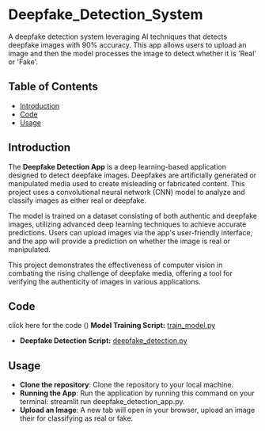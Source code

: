 # Deepfake_Detection_System
A deepfake detection system leveraging AI techniques that detects deepfake images with 90% accuracy. This app allows users to upload an image and then the model processes the image to detect whether it is 'Real' or 'Fake'.
## Table of Contents
- [Introduction](#introduction)
- [Code](#code)
- [Usage](#usage)
## Introduction

The **Deepfake Detection App** is a deep learning-based application designed to detect deepfake images. Deepfakes are artificially generated or manipulated media used to create misleading or fabricated content. This project uses a convolutional neural network (CNN) model to analyze and classify images as either real or deepfake.

The model is trained on a dataset consisting of both authentic and deepfake images, utilizing advanced deep learning techniques to achieve accurate predictions. Users can upload images via the app's user-friendly interface, and the app will provide a prediction on whether the image is real or manipulated.

This project demonstrates the effectiveness of computer vision in combating the rising challenge of deepfake media, offering a tool for verifying the authenticity of images in various applications.
## Code
click here for the code ()
**Model Training Script:** [train_model.py](https://github.com/YashaswiSharma19/Deepfake_Detection_System/blob/main/model_train.py)
- **Deepfake Detection Script:** [deepfake_detection.py](https://github.com/YashaswiSharma19/Deepfake_Detection_System/blob/main/deepfake_detection_app.py)
## Usage

- **Clone the repository**: Clone the repository to your local machine.
- **Running the App**: Run the application by running this command on your terminal: streamlit run deepfake_detection_app.py.
- **Upload an Image**: A new tab will open in your browser, upload an image their for classifying as real or fake.
